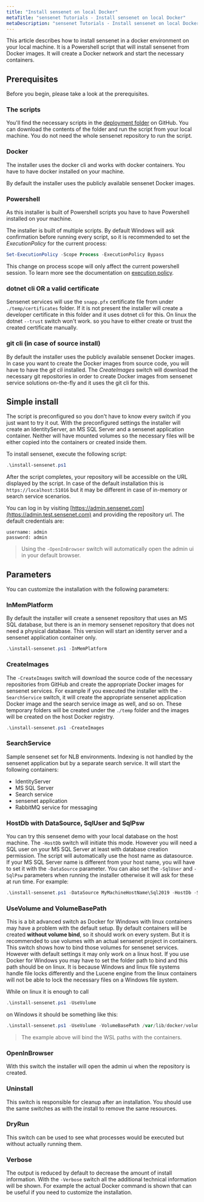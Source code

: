 ```yaml
---
title: "Install sensenet on local Docker"
metaTitle: "sensenet Tutorials - Install sensenet on local Docker"
metaDescription: "sensenet Tutorials - Install sensenet on local Docker with Powershell"
---
```


This article describes how to install sensenet in a docker environment on your local machine. It is a Powershell script that will install sensenet from Docker images. It will create a Docker network and start the necessary containers.

## Prerequisites
Before you begin, please take a look at the prerequisites.

### The scripts

You'll find the necessary scripts in the [deployment folder](https://github.com/SenseNet/sensenet/tree/master/deployment) on GitHub. You can download the contents of the folder and run the script from your local machine. You do not need the whole sensenet repository to run the script.

### Docker 

The installer uses the docker cli and works with docker containers. You have to have docker installed on your machine.

By default the installer uses the publicly available sensenet Docker images.

### Powershell 

As this installer is built of Powershell scripts you have to have Powershell installed on your machine. 

The installer is built of multiple scripts. By default Windows will ask confirmation before running every script, so it is recommended to set the _ExecutionPolicy_ for the current process:

```powershell
Set-ExecutionPolicy -Scope Process -ExecutionPolicy Bypass 
```

This change on process scope will only affect the current powershell session. To learn more see the documentation on [execution policy](https://learn.microsoft.com/en-us/powershell/module/microsoft.powershell.security/set-executionpolicy?view=powershell-7.3#example-6-set-the-execution-policy-for-the-current-powershell-session).
	
### dotnet cli OR a valid certificate

Sensenet services will use the `snapp.pfx` certificate file from under `./temp/certificates` folder. If it is not present the installer will create a developer certificate in this folder and it uses dotnet cli for this. On linux the dotnet `--trust` switch won't work. so you have to either create or trust the created certificate manually.

### git cli (in case of source install)
By default the installer uses the publicly available sensenet Docker images. In case you want to create the Docker images from source code, you will have to have the _git cli_ installed. The _CreateImages_ switch will download the necessary git repositories in order to create Docker images from sensenet service solutions on-the-fly and it uses the git cli for this.

## Simple install

The script is preconfigured so you don't have to know every switch if you just want to try it out. With the preconfigured settings the installer will create an IdentityServer, an MS SQL Server and a sensenet application container. Neither will have mounted volumes so the necessary files will be either copied into the containers or created inside them.

To install sensenet, execute the following script:

```powershell
.\install-sensenet.ps1 
```

After the script completes, your repository will be accessible on the URL displayed by the script. In case of the default installation this is `https://localhost:51016` but it may be different in case of in-memory or search service scenarios. 

You can log in by visiting [https://admin.sensenet.com](https://admin.test.sensenet.com) and providing the repository url. The default credentials are:

```text
username: admin
password: admin
```

> Using the `-OpenInBrowser` switch will automatically open the admin ui in your default browser.

## Parameters
You can customize the installation with the following parameters:

### InMemPlatform 

By default the installer will create a sensenet repository that uses an MS SQL database, but there is an in memory sensenet repository that does not need a physical database. This version will start an identity server and a sensenet application container only.

```powershell
.\install-sensenet.ps1 -InMemPlatform
```

### CreateImages

The `-CreateImages` switch will download the source code of the necessary repositories from GitHub and create the appropriate Docker images for sensenet services. For example if you executed the installer with the `-SearchService` switch, it will create the appropriate sensenet application Docker image and the search service image as well, and so on. These temporary folders will be created under the `./temp` folder and the images will be created on the host Docker registry.

```powershell
.\install-sensenet.ps1 -CreateImages
```

### SearchService

Sample sensenet set for NLB environments. Indexing is not handled by the sensenet application but by a separate search service. It will start the following containers:

- IdentityServer
- MS SQL Server
- Search service
- sensenet application
- RabbitMQ service for messaging

### HostDb with DataSource, SqlUser and SqlPsw

You can try this sensenet demo with your local database on the host machine. The `-HostDb` switch will initiate this mode. However you will need a SQL user on your MS SQL Server at least with database creation permission. The script will automatically use the host name as datasource. If your MS SQL Server name is different from your host name, you will have to set it with the `-DataSource` parameter. You can also set the `-SqlUser` and `-SqlPsw` parameters when running the installer otherwise it will ask for these at run time. For example:

```powershell
.\install-sensenet.ps1 -DataSource MyMachineHostName\Sql2019 -HostDb -SqlUser testuserfordockerdemo -SqlPsw Ultr4Secur3P4ssw0rd 
```
### UseVolume and VolumeBasePath

This is a bit advanced switch as Docker for Windows with linux containers may have a problem with the default setup. By default containers will be created **without volume bind**, so it should work on every system. But it is recommended to use volumes with an actual sensenet project in containers. This switch shows how to bind those volumes for sensenet services. However with default settings it may only work on a linux host. If you use Docker for Windows you may have to set the folder path to bind and this path should be on linux. It is because Windows and linux file systems handle file locks differently and the Lucene engine from the linux containers will not be able to lock the necessary files on a Windows file system.

While on linux it is enough to call 

```powershell
.\install-sensenet.ps1 -UseVolume
```

on Windows it should be something like this:

```powershell
.\install-sensenet.ps1 -UseVolume -VolumeBasePath /var/lib/docker/volumes
```

> The example above will bind the WSL paths with the containers.

### OpenInBrowser

With this switch the installer will open the admin ui when the repository is created.

### Uninstall

This switch is responsible for cleanup after an installation. You should use the same switches as with the install to remove the same resources.

### DryRun

This switch can be used to see what processes would be executed but without actually running them.

### Verbose

The output is reduced by default to decrease the amount of install information. With the `-Verbose` switch all the additional technical information will be shown. For example the actual Docker command is shown that can be useful if you need to customize the installation.